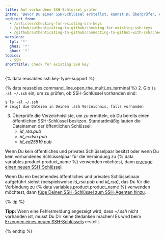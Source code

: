```yaml
---
title: Auf vorhandene SSH-Schlüssel prüfen
intro: 'Bevor Du einen SSH-Schlüssel erstellst, kannst Du überprüfen, ob für Dich bereits SSH-Schlüssel vorhanden sind.'
redirect_from:
  - /articles/checking-for-existing-ssh-keys
  - /github/authenticating-to-github/checking-for-existing-ssh-keys
  - /github/authenticating-to-github/connecting-to-github-with-ssh/checking-for-existing-ssh-keys
versions:
  fpt: '*'
  ghes: '*'
  ghae: '*'
topics:
  - SSH
shortTitle: Check for existing SSH key
---
```


{% data reusables.ssh.key-type-support %}

{% data reusables.command_line.open_the_multi_os_terminal %}
2. Gib `ls -al ~/.ssh` ein, um zu prüfen, ob SSH-Schlüssel vorhanden sind:

  ```shell
  $ ls -al ~/.ssh
  # zeigt die Dateien in Deinem .ssh Verzeichnis, falls vorhanden
  ```
3. Überprüfe die Verzeichnisliste, um zu ermitteln, ob Du bereits einen öffentlichen SSH-Schlüssel besitzen. Standardmäßig lauten die Dateinamen der öffentlichen Schlüssel:
    - *id_rsa.pub*
    - *id_ecdsa.pub*
    - *id_ed25519.pub*

Wenn Du kein öffentliches und privates Schlüsselpaar besitzt oder wenn Du kein vorhandenes Schlüsselpaar für die Verbindung zu {% data variables.product.product_name %} verwenden möchtest, dann [erzeuge einen neuen SSH-Schlüssel](/articles/generating-a-new-ssh-key-and-adding-it-to-the-ssh-agent).

Wenn Du ein bestehendes öffentliches und privates Schlüsselpaar aufgeführt siehst (beispielsweise *id_rsa.pub* und *id_rsa*), das Du für die Verbindung zu {% data variables.product.product_name %} verwenden möchtest, dann [füge Deinen SSH-Schlüssel zum SSH-Agenten hinzu](/articles/generating-a-new-ssh-key-and-adding-it-to-the-ssh-agent/#adding-your-ssh-key-to-the-ssh-agent).

{% tip %}

**Tipp:** Wenn eine Fehlermeldung angezeigt wird, dass *~/.ssh* nicht vorhanden ist, musst Du Dir keine Gedanken machen! Es wird beim [Erzeugen eines neuen SSH-Schlüssels](/articles/generating-a-new-ssh-key-and-adding-it-to-the-ssh-agent) erstellt.

{% endtip %}
